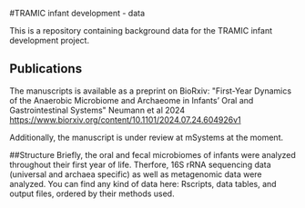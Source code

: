 #TRAMIC infant development - data

This is a repository containing background data for the TRAMIC infant development project.

## Publications
The manuscripts is available as a preprint on BioRxiv: "First-Year Dynamics of the Anaerobic Microbiome and Archaeome in Infants’ Oral and Gastrointestinal Systems" Neumann et al 2024 https://www.biorxiv.org/content/10.1101/2024.07.24.604926v1

Additionally, the manuscript is under review at mSystems at the moment.

##Structure
Briefly, the oral and fecal microbiomes of infants were analyzed throughout their first year of life.
Therfore, 16S rRNA sequencing data (universal and archaea specific) as well as metagenomic data were analyzed.
You can find any kind of data here: Rscripts, data tables, and output files, ordered by their methods used.
